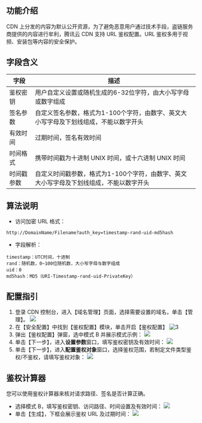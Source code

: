 ## 功能介绍

CDN 上分发的内容为默认公开资源，为了避免恶意用户通过技术手段，盗链服务商提供的内容进行牟利，腾讯云 CDN 支持 URL 鉴权配置。URL 鉴权多用于视频、安装包等内容的安全保护。

## 字段含义

| 字段       | 描述                                                         |
| ---------- | ------------------------------------------------------------ |
| 鉴权密钥   | 用户自定义设置或随机生成的6-32位字符，由大小写字母或数字组成 |
| 签名参数   | 自定义签名参数，格式为1-100个字符，由数字、英文大小写字母及下划线组成，不能以数字开头 |
| 有效时间   | 过期时间，签名有效时间                                       |
| 时间格式   | 携带时间戳为十进制 UNIX 时间，或十六进制 UNIX 时间           |
| 时间戳参数 | 自定义时间戳参数，格式为1-100个字符，由数字、英文大小写字母及下划线组成，不能以数字开头 |

## 算法说明

- 访问加密 URL 格式：

```
http://DomainName/Filename?auth_key=timestamp-rand-uid-md5hash
```

- 字段解析：

```
timestamp：UTC时间，十进制
rand：随机数，0~100位随机数，大小写字母与数字组成
uid：0
md5hash：MD5（URI-Timestamp-rand-uid-PrivateKey）
```

## 配置指引

1. 登录 CDN 控制台，进入【域名管理】页面，选择需要设置的域名，单击【管理】。
   ![](https://main.qcloudimg.com/raw/ae4ba32915020737649e5698ea15ebd6.png)
2. 在【安全配置】中找到【鉴权配置】模块，单击开启【鉴权配置】
   ![3](https://main.qcloudimg.com/raw/46b59b59fbc0a270930b8ca7d38f6836.png)
3. 弹出【鉴权配置】弹窗，选中模式 B 并展示模式示例：
   ![](https://main.qcloudimg.com/raw/fa4384310e16f52f2b4fa7e869826763.png)
4. 单击【下一步】，进入**设置参数**窗口，填写鉴权密钥及有效时间：
   ![](https://main.qcloudimg.com/raw/10d6c4433a7eef1c2c2d4388b4a0143b.png)
5. 单击【下一步】，进入**配置鉴权对象**窗口，选择鉴权范围，若制定文件类型鉴权/不鉴权，请填写鉴权对象：
   ![](https://main.qcloudimg.com/raw/cf29224f1ac7f83fd1a452c432a46c1c.png)

## 鉴权计算器

您可以使用鉴权计算器来核对请求路径、签名是否计算正确。

- 选择模式 B，填写鉴权密钥、访问路径、时间设置及有效时间：
  ![](https://main.qcloudimg.com/raw/0c187b452e0b2fb509e50828e756ccdc.png)
- 单击【生成】，下框会展示鉴权 URL 及过期时间：
  ![](https://main.qcloudimg.com/raw/802de90d0495fd611467166638179edb.png)
